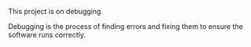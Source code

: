 This project is on debugging. 

Debugging is the process of finding errors and fixing them to ensure the software runs correctly.
